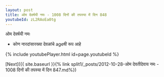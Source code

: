 ```yaml
---
layout: post
title: ओम देवर्षयी नमः - 1008 दिनों की तपस्या में दिन 848
youtubeId: zL2RAoEa0tg
---
```

 
 
 ओम देवर्षयी नमः  
 
 -  कोण नारदांसारख्या देवळांचे ageषी रूप आहे 
 
  
 
  
 
 
 
 
 
 


{% include youtubePlayer.html id=page.youtubeId %}
 
[Next]({{ site.baseurl }}{% link  split1/_posts/2012-10-28-ओम देवतीदेवाय नमः - 1008 दिनों की तपस्या में दिन 847.md%})
 
